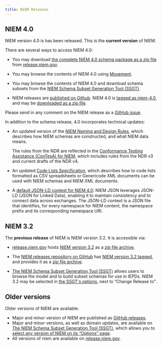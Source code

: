 ```yaml
---
title: NIEM Releases
---
```


## NIEM 4.0

NIEM version 4.0 is has been released. This is the **current version** of NIEM.

There are several ways to access NIEM 4.0:

- You may download
  [the complete NIEM 4.0 schema package as a zip file](https://release.niem.gov/niem/4.0/niem-4.0.rel.zip)
  from [release.niem.gov](https://release.niem.gov/niem/4.0/).

- You may browse the contents of NIEM 4.0 using [Movement](https://beta.movement.niem.gov).
  
- You may browse the contents of NIEM 4.0 and download schema subsets from the
  [NIEM Schema Subset Generation Tool (SSGT)](https://tools.niem.gov/niemtools/ssgt/index.iepd).
  
- NIEM releases are 
  [published on Github](https://github.com/NIEM/NIEM-Releases). NIEM 4.0 is 
  [tagged as niem-4.0](https://github.com/NIEM/NIEM-Releases/releases/tag/niem-4.0),
  and may be
  [downloaded as a zip file](https://github.com/NIEM/NIEM-Releases/archive/niem-4.0.zip).
  
Please send in any comment on the NIEM release as a [GitHub issue](https://github.com/NIEM/NIEM-Releases/issues).

In addition to the schema release, 4.0 incorporates technical updates:

- An updated version of the
  [NIEM Naming and Design Rules](https://github.com/NIEM/NIEM-NDR), which
  describes how NIEM schemas are constructed, and what NIEM data means.
  
  The rules from the NDR are reflected in the [Conformance Testing Assistance
  (ConTesA) for NIEM](https://tools.niem.gov/contesa/), which includes rules
  from the NDR v3 and current drafts of the NDR v4.

- An updated
  [Code Lists Specification](https://github.com/NIEM/NIEM-Code-Lists-Spec),
  which describes how to code lists formatted as CSV spreadsheets or Genericode
  XML documents can be used with NIEM schemas and NIEM XML documents.

- A
  [default JSON-LD context for NIEM 4.0](https://release.niem.gov/jsonld-context/niem-4.0-context.jsonld):
  NIEM JSON leverages JSON-LD (JSON for Linked Data), enabling it to maintain
  consistency and to connect data across exchanges. The JSON-LD context is a
  JSON file that identifies, for every namespace for NIEM content, the namespace
  prefix and its corresponding namespace URI.

## NIEM 3.2

The **previous release** of NIEM is NIEM version 3.2. It is accessible via:

- [release.niem.gov](https://release.niem.gov/niem) hosts [NIEM version 3.2](https://release.niem.gov/niem/3.2) as a [zip file archive](https://release.niem.gov/niem/3.2/niem-3.2.rel.zip).

- The [NIEM releases repository on GitHub](https://github.com/NIEM/NIEM-Releases/) 
    has [NIEM version 3.2 tagged](https://github.com/NIEM/NIEM-Releases/releases/tag/niem-3.2),
    and provides it as a [zip file archive](https://github.com/NIEM/NIEM-Releases/archive/niem-3.2.zip).

- [The NIEM Schema Subset Generation Tool (SSGT)](https://tools.niem.gov/niemtools/ssgt/index.iepd)
    allows users to browse the model and to build subset schemas for use in
    IEPDs. NIEM 3.2 may be selected in
    [the SSGT's options](https://tools.niem.gov/niemtools/ssgt/SSGT-Options.iepd),
    next to <q>Change Release to</q>.

## Older versions

Older versions of NIEM are available:

- Major and minor version of NIEM are published as
  [GitHub releases](https://github.com/NIEM/NIEM-Releases/releases).
- Major and minor versions, as well as domain updates, are available on 
    [The NIEM Schema Subset Generation Tool (SSGT)](https://tools.niem.gov/niemtools/ssgt/index.iepd),
    which allows you to 
    [select any version of NIEM on its <q>Options</q> page](https://tools.niem.gov/niemtools/ssgt/SSGT-Options.iepd).
- All versions of niem are available on
  [release.niem.gov](https://release.niem.gov/niem/).

